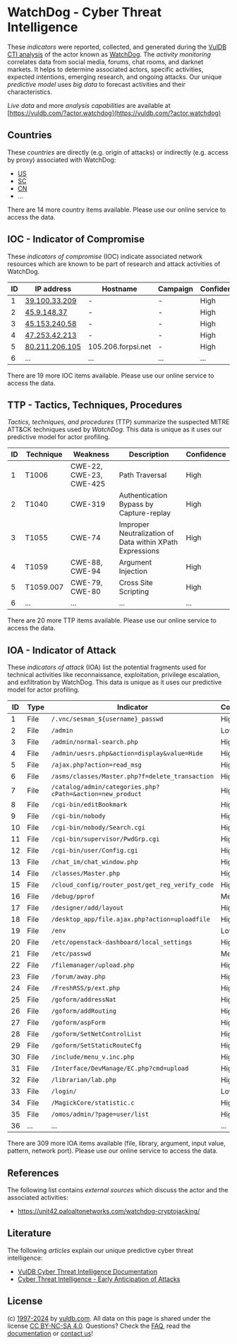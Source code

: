 # WatchDog - Cyber Threat Intelligence

These _indicators_ were reported, collected, and generated during the [VulDB CTI analysis](https://vuldb.com/?kb.cti) of the actor known as [WatchDog](https://vuldb.com/?actor.watchdog). The _activity monitoring_ correlates data from social media, forums, chat rooms, and darknet markets. It helps to determine associated actors, specific activities, expected intentions, emerging research, and ongoing attacks. Our unique _predictive model_ uses _big data_ to forecast activities and their characteristics.

_Live data_ and more _analysis capabilities_ are available at [https://vuldb.com/?actor.watchdog](https://vuldb.com/?actor.watchdog)

## Countries

These _countries_ are directly (e.g. origin of attacks) or indirectly (e.g. access by proxy) associated with WatchDog:

* [US](https://vuldb.com/?country.us)
* [SC](https://vuldb.com/?country.sc)
* [CN](https://vuldb.com/?country.cn)
* ...

There are 14 more country items available. Please use our online service to access the data.

## IOC - Indicator of Compromise

These _indicators of compromise_ (IOC) indicate associated network resources which are known to be part of research and attack activities of WatchDog.

ID | IP address | Hostname | Campaign | Confidence
-- | ---------- | -------- | -------- | ----------
1 | [39.100.33.209](https://vuldb.com/?ip.39.100.33.209) | - | - | High
2 | [45.9.148.37](https://vuldb.com/?ip.45.9.148.37) | - | - | High
3 | [45.153.240.58](https://vuldb.com/?ip.45.153.240.58) | - | - | High
4 | [47.253.42.213](https://vuldb.com/?ip.47.253.42.213) | - | - | High
5 | [80.211.206.105](https://vuldb.com/?ip.80.211.206.105) | 105.206.forpsi.net | - | High
6 | ... | ... | ... | ...

There are 19 more IOC items available. Please use our online service to access the data.

## TTP - Tactics, Techniques, Procedures

_Tactics, techniques, and procedures_ (TTP) summarize the suspected MITRE ATT&CK techniques used by _WatchDog_. This data is unique as it uses our predictive model for actor profiling.

ID | Technique | Weakness | Description | Confidence
-- | --------- | -------- | ----------- | ----------
1 | T1006 | CWE-22, CWE-23, CWE-425 | Path Traversal | High
2 | T1040 | CWE-319 | Authentication Bypass by Capture-replay | High
3 | T1055 | CWE-74 | Improper Neutralization of Data within XPath Expressions | High
4 | T1059 | CWE-88, CWE-94 | Argument Injection | High
5 | T1059.007 | CWE-79, CWE-80 | Cross Site Scripting | High
6 | ... | ... | ... | ...

There are 20 more TTP items available. Please use our online service to access the data.

## IOA - Indicator of Attack

These _indicators of attack_ (IOA) list the potential fragments used for technical activities like reconnaissance, exploitation, privilege escalation, and exfiltration by WatchDog. This data is unique as it uses our predictive model for actor profiling.

ID | Type | Indicator | Confidence
-- | ---- | --------- | ----------
1 | File | `/.vnc/sesman_${username}_passwd` | High
2 | File | `/admin` | Low
3 | File | `/admin/normal-search.php` | High
4 | File | `/admin/uesrs.php&action=display&value=Hide` | High
5 | File | `/ajax.php?action=read_msg` | High
6 | File | `/asms/classes/Master.php?f=delete_transaction` | High
7 | File | `/catalog/admin/categories.php?cPath=&action=new_product` | High
8 | File | `/cgi-bin/editBookmark` | High
9 | File | `/cgi-bin/nobody` | High
10 | File | `/cgi-bin/nobody/Search.cgi` | High
11 | File | `/cgi-bin/supervisor/PwdGrp.cgi` | High
12 | File | `/cgi-bin/user/Config.cgi` | High
13 | File | `/chat_im/chat_window.php` | High
14 | File | `/classes/Master.php` | High
15 | File | `/cloud_config/router_post/get_reg_verify_code` | High
16 | File | `/debug/pprof` | Medium
17 | File | `/designer/add/layout` | High
18 | File | `/desktop_app/file.ajax.php?action=uploadfile` | High
19 | File | `/env` | Low
20 | File | `/etc/openstack-dashboard/local_settings` | High
21 | File | `/etc/passwd` | Medium
22 | File | `/filemanager/upload.php` | High
23 | File | `/forum/away.php` | High
24 | File | `/FreshRSS/p/ext.php` | High
25 | File | `/goform/addressNat` | High
26 | File | `/goform/addRouting` | High
27 | File | `/goform/aspForm` | High
28 | File | `/goform/SetNetControlList` | High
29 | File | `/goform/SetStaticRouteCfg` | High
30 | File | `/include/menu_v.inc.php` | High
31 | File | `/Interface/DevManage/EC.php?cmd=upload` | High
32 | File | `/librarian/lab.php` | High
33 | File | `/login/` | Low
34 | File | `/MagickCore/statistic.c` | High
35 | File | `/omos/admin/?page=user/list` | High
36 | ... | ... | ...

There are 309 more IOA items available (file, library, argument, input value, pattern, network port). Please use our online service to access the data.

## References

The following list contains _external sources_ which discuss the actor and the associated activities:

* https://unit42.paloaltonetworks.com/watchdog-cryptojacking/

## Literature

The following _articles_ explain our unique predictive cyber threat intelligence:

* [VulDB Cyber Threat Intelligence Documentation](https://vuldb.com/?kb.cti)
* [Cyber Threat Intelligence - Early Anticipation of Attacks](https://www.scip.ch/en/?labs.20201022)

## License

(c) [1997-2024](https://vuldb.com/?kb.changelog) by [vuldb.com](https://vuldb.com/?kb.about). All data on this page is shared under the license [CC BY-NC-SA 4.0](https://creativecommons.org/licenses/by-nc-sa/4.0/). Questions? Check the [FAQ](https://vuldb.com/?kb.faq), read the [documentation](https://vuldb.com/?kb) or [contact us](https://vuldb.com/?contact)!
